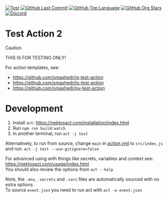 [![Test](https://img.shields.io/github/actions/workflow/status/smashedr/test-action/test.yaml?logo=github&logoColor=white&label=test)](https://github.com/smashedr/test-action/actions/workflows/test.yaml)
[![GitHub Last Commit](https://img.shields.io/github/last-commit/smashedr/test-action?logo=github&logoColor=white&label=updated)](https://github.com/smashedr/test-action/graphs/commit-activity)
[![GitHub Top Language](https://img.shields.io/github/languages/top/smashedr/test-action?logo=htmx&logoColor=white)](https://github.com/smashedr/test-action)
[![GitHub Org Stars](https://img.shields.io/github/stars/cssnr?style=flat&logo=github&logoColor=white)](https://cssnr.github.io/)
[![Discord](https://img.shields.io/discord/899171661457293343?logo=discord&logoColor=white&label=discord&color=7289da)](https://discord.gg/wXy6m2X8wY)

# Test Action 2

> [!CAUTION]
> THIS IS FOR TESTING ONLY!

For action templates, see:

- https://github.com/smashedr/js-test-action
- https://github.com/smashedr/ts-test-action
- https://github.com/smashedr/py-test-action

# Development

1. Install `act`: https://nektosact.com/installation/index.html
2. Run `npm run build:watch`
3. In another terminal, run `act -j test`

Alternatively, to run from source, change `main` in [action.yml](action.yml) to `src/index.js` and
run: `act -j test --use-gitignore=false`

For advanced using with things like secrets, variables and context see: https://nektosact.com/usage/index.html  
You should also review the options from `act --help`

Note, the `.env`, `.secrets` and `.vars` files are automatically sourced with no extra options.  
To source `event.json` you need to run act with `act -e event.json`
